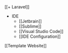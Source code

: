 
[[+ Laravel]]
- IDE
	- [[Jetbrain]]
	- [[Sublime]]
	- [[Visual Studio Code]]
	- [[IDE  Configuration]]

[[Template Website]]